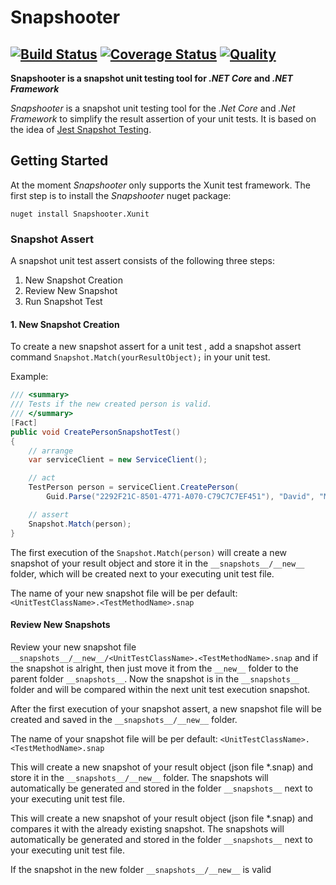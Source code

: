 # Snapshooter

[![Build Status](https://dev.azure.com/swisslife-oss/swisslife-oss/_apis/build/status/SwissLife-OSS.Snapshooter?branchName=master)](https://dev.azure.com/swisslife-oss/swisslife-oss/_build/latest?definitionId=2&branchName=master) [![Coverage Status](https://sonarcloud.io/api/project_badges/measure?project=SwissLife-OSS_Snapshooter&metric=coverage)](https://sonarcloud.io/dashboard?id=SwissLife-OSS_Snapshooter) [![Quality](https://sonarcloud.io/api/project_badges/measure?project=SwissLife-OSS_Snapshooter&metric=alert_status)](https://sonarcloud.io/dashboard?id=SwissLife-OSS_Snapshooter)
---

**Snapshooter is a snapshot unit testing tool for _.NET Core_ and _.NET Framework_**

_Snapshooter_ is a snapshot unit testing tool for the _.Net Core_ and _.Net Framework_ to simplify the result assertion of your unit tests. It is based on the idea of [Jest Snapshot Testing](https://jestjs.io/docs/en/snapshot-testing/).

## Getting Started

At the moment  _Snapshooter_ only supports the Xunit test framework. 
The first step is to install the _Snapshooter_ nuget package: 

```
nuget install Snapshooter.Xunit
```

### Snapshot Assert
A snapshot unit test assert consists of the following three steps:
1. New Snapshot Creation
2. Review New Snapshot
3. Run Snapshot Test

#### 1. New Snapshot Creation
To create a new snapshot assert for a unit test , add a snapshot assert command `Snapshot.Match(yourResultObject);` in your unit test.

Example:
```csharp
/// <summary>
/// Tests if the new created person is valid.
/// </summary>
[Fact]
public void CreatePersonSnapshotTest()
{
	// arrange
	var serviceClient = new ServiceClient();

	// act
	TestPerson person = serviceClient.CreatePerson(
		Guid.Parse("2292F21C-8501-4771-A070-C79C7C7EF451"), "David", "Mustermann");

	// assert
	Snapshot.Match(person);
}
```
The first execution of the `Snapshot.Match(person)` will create a new snapshot of your result object and store it in the ```__snapshots__/__new__``` folder, which will be created next to your executing unit test file. 

The name of your new snapshot file will be per default: 
```<UnitTestClassName>.<TestMethodName>.snap```

#### Review New Snapshots
Review your new snapshot file ```__snapshots__/__new__/<UnitTestClassName>.<TestMethodName>.snap``` and if the snapshot is alright, then just move it from the ```__new__``` folder to the parent folder ```__snapshots__```. Now the snapshot is in the ```__snapshots__``` folder and will be compared within the next unit test execution snapshot.



After the first execution of your snapshot assert, a new snapshot file will be created and saved in the ```__snapshots__/__new__``` folder.

The name of your snapshot file will be per default: 
```<UnitTestClassName>.<TestMethodName>.snap```


This will create a new snapshot of your result object (json file *.snap) and store it in the ```__snapshots__/__new__``` folder. The snapshots will automatically be generated and stored in the folder ```__snapshots__``` next to your executing unit test file.

This will create a new snapshot of your result object (json file *.snap) and compares it with the already existing snapshot. The snapshots will automatically be generated and stored in the folder ```__snapshots__``` next to your executing unit test file.



If the snapshot in the new folder ```__snapshots__/__new__``` is valid
